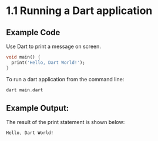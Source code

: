 # 1.1 Running a Dart application
 
## Example Code

Use Dart to print a message on screen.

```dart
void main() {
  print('Hello, Dart World!');
}
```

To run a dart application from the command line:

```dart
dart main.dart
```

## Example Output:

The result of the print statement is shown below:

```dart
Hello, Dart World!
```
